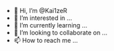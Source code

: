 - 👋 Hi, I’m @Kai1zeR
- 👀 I’m interested in ...
- 🌱 I’m currently learning ...
- 💞️ I’m looking to collaborate on ...
- 📫 How to reach me ...

<!---
Kai1zeR/Kai1zeR is a ✨ special ✨ repository because its `README.md` (this file) appears on your GitHub profile.
You can click the Preview link to take a look at your changes.
--->
